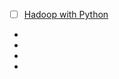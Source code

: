 - [ ] [Hadoop with Python](https://www.technologiesinindustry4.com/2022/01/hadoop-with-python.html)
-
-
-
-



